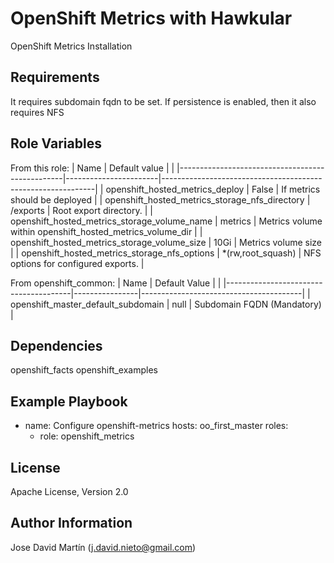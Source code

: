 OpenShift Metrics with Hawkular
====================

OpenShift Metrics Installation

Requirements
------------
It requires subdomain fqdn to be set.
If persistence is enabled, then it also requires NFS 

Role Variables
--------------

From this role:
| Name                                            | Default value         |                                                             |
|-------------------------------------------------|-----------------------|-------------------------------------------------------------|
| openshift_hosted_metrics_deploy                 | False                 | If metrics should be deployed                               |
| openshift_hosted_metrics_storage_nfs_directory  | /exports              | Root export directory.                                      |
| openshift_hosted_metrics_storage_volume_name    | metrics               | Metrics volume within openshift_hosted_metrics_volume_dir   |
| openshift_hosted_metrics_storage_volume_size    | 10Gi                  | Metrics volume size                                         |
| openshift_hosted_metrics_storage_nfs_options    | *(rw,root_squash)     | NFS options for configured exports.                         |


From openshift_common:
| Name                                  | Default Value  |                                        |
|---------------------------------------|----------------|----------------------------------------|
| openshift_master_default_subdomain    | null           | Subdomain FQDN (Mandatory)             |


Dependencies
------------
openshift_facts
openshift_examples

Example Playbook
----------------

- name: Configure openshift-metrics
  hosts: oo_first_master
  roles:
  - role: openshift_metrics

License
-------

Apache License, Version 2.0

Author Information
------------------

Jose David Martín (j.david.nieto@gmail.com)
